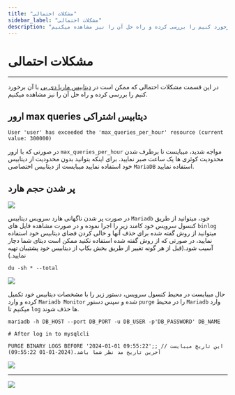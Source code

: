 ```yaml
---
title: "مشکلات احتمالی"
sidebar_label: "مشکلات احتمالی"
description: "در این قسمت مشکلات احتمالی که ممکن است با آن برخورد کنیم را بررسی کرده و راه حل آن را نیز مشاهده میکنیم."
---
```


# مشکلات احتمالی
---

در این قسمت مشکلات احتمالی که ممکن است در [دیتابیس ماریا دی بی](https://chabokan.net/services/mariadb/) با آن برخورد کنیم را بررسی کرده و راه حل آن را نیز مشاهده میکنیم.

## ارور max queries دیتابیس اشتراکی

```log
User 'user' has exceeded the 'max_queries_per_hour' resource (current value: 300000)
```
در صورتی که با ارور `max_queries_per_hour` مواجه شدید، میبایست تا برطرف شدن محدودیت کوئری ها یک ساعت صبر نمایید. برای اینکه بتوانید بدون محدودیت از دیتابیس خود استفاده نمایید میبایست از دیتابیس اختصاصی `MariaDB` استفاده نمایید.

## پر شدن حجم هارد

![](https://s1.chabokan.net/docs/images/error-binlog-1.jpg)

در صورت پر شدن ناگهانی هارد سرویس دیتابیس `Mariadb` خود، میتوانید از طریق کنسول سرویس خود کامند زیر را اجرا نموده و در صورت مشاهده فایل های `binlog` میتوانید از روش گفته شده برای حذف آنها و خالی کردن فضای دیتابیس خود استفاده نمایید، در صورتی که از روش گفته شده استفاده نکنید ممکن است دیتای شما دچار آسیب شود.(قبل از هر گونه تغییر از طریق بخش بکاپ از دیتابیس خود پشتیبان تهیه نمایید.)


```shell
du -sh * --total
```

![](https://s1.chabokan.net/docs/images/mariadb-error-binlog-2.png)

حال میبایست در محیط کنسول سرویس، دستور زیر را با مشخصات دیتابیس خود تکمیل کرده و وارد `Mariadb Monitor` شده و سپس دستور `purge` را در محیط `Mariadb` وارد میکنیم تا `log` ها حذف شوند.

```shell
mariadb -h DB_HOST --port DB_PORT -u DB_USER -p'DB_PASSWORD' DB_NAME

# After log in to mysqlcli

PURGE BINARY LOGS BEFORE '2024-01-01 09:55:22';; // این تاریخ میبایست آخرین تاریخ مد نظر شما باشد.(2024-01-01 09:55:22)
```

![](https://s1.chabokan.net/docs/images/mariadb-error-binlog-1.png)

---
<a href="https://hub.chabokan.net/fa/services/create/mariadb" ><img src="https://s1.chabokan.net/docs/images/mariadb-banner.png" /></a>
